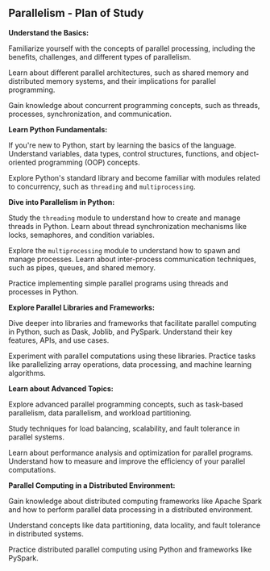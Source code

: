 ## Parallelism - Plan of Study

**Understand the Basics:**

Familiarize yourself with the concepts of parallel processing, including the 
benefits, challenges, and different types of parallelism. 

Learn about different parallel architectures, such as shared memory and 
distributed memory systems, and their implications for parallel programming. 

Gain knowledge about concurrent programming concepts, such as threads, 
processes, synchronization, and communication. 

**Learn Python Fundamentals:** 

If you're new to Python, start by learning the basics of the language. 
Understand variables, data types, control structures, functions, and object-
oriented programming (OOP) concepts. 

Explore Python's standard library and become familiar with modules related to 
concurrency, such as `threading` and `multiprocessing`. 

**Dive into Parallelism in Python:** 

Study the `threading` module to understand how to create and manage threads 
in Python. Learn about thread synchronization mechanisms like locks, 
semaphores, and condition variables. 

Explore the `multiprocessing` module to understand how to spawn and manage 
processes. Learn about inter-process communication techniques, such as pipes, 
queues, and shared memory. 

Practice implementing simple parallel programs using threads and processes in 
Python. 

**Explore Parallel Libraries and Frameworks:** 

Dive deeper into libraries and frameworks that facilitate parallel computing 
in Python, such as Dask, Joblib, and PySpark. Understand their key features, 
APIs, and use cases. 

Experiment with parallel computations using these libraries. Practice tasks 
like parallelizing array operations, data processing, and machine learning 
algorithms. 

**Learn about Advanced Topics:** 

Explore advanced parallel programming concepts, such as task-based 
parallelism, data parallelism, and workload partitioning. 

Study techniques for load balancing, scalability, and fault tolerance in 
parallel systems. 

Learn about performance analysis and optimization for parallel programs. 
Understand how to measure and improve the efficiency of your parallel 
computations. 

**Parallel Computing in a Distributed Environment:** 

Gain knowledge about distributed computing frameworks like Apache Spark and 
how to perform parallel data processing in a distributed environment. 

Understand concepts like data partitioning, data locality, and fault 
tolerance in distributed systems. 

Practice distributed parallel computing using Python and frameworks like 
PySpark. 


